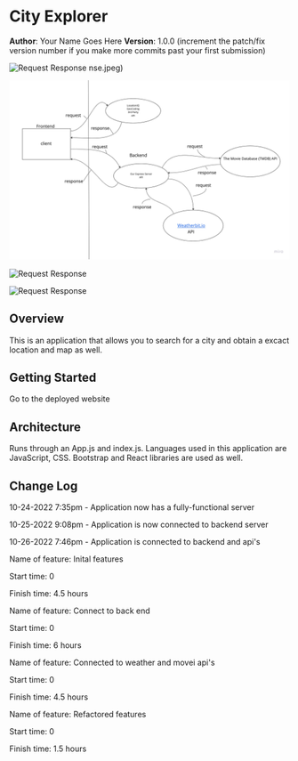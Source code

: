# City Explorer

**Author**: Your Name Goes Here
**Version**: 1.0.0 (increment the patch/fix version number if you make more commits past your first submission)

![Request Response](https://user-images.githubusercontent.com/112358229/198851292-90abd33d-8558-4f84-a660-d6d8daef7cb0.jpeg)
nse.jpeg)

![Request Response](./img/request_response.jpeg)

![Request Response](./img/request-response.jpeg)

![Request Response](./img/request-response2.jpeg)

## Overview

This is an application that allows you to search for a city and obtain a excact location and map as well.

## Getting Started

Go to the deployed website

## Architecture

Runs through an App.js and index.js. Languages used in this application are JavaScript, CSS. Bootstrap and React libraries are used as well.

## Change Log

10-24-2022 7:35pm - Application now has a fully-functional server

10-25-2022 9:08pm - Application is now connected to backend server

10-26-2022 7:46pm - Application is connected to backend and api's


Name of feature: Inital features


Start time: 0

Finish time: 4.5 hours


Name of feature: Connect to back end


Start time: 0

Finish time: 6 hours


Name of feature: Connected to weather and movei api's


Start time: 0

Finish time: 4.5 hours

Name of feature: Refactored features


Start time: 0

Finish time: 1.5 hours
